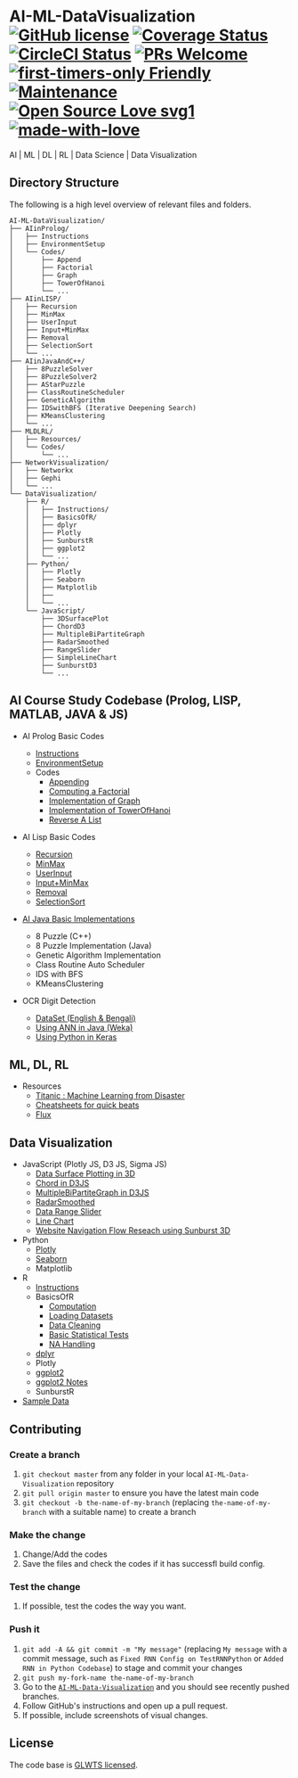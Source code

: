 # AI-ML-DataVisualization [![GitHub license](https://img.shields.io/badge/license-GLWTPL-blue.svg)](https://github.com/me-shaon/GLWTPL/blob/master/NSFW_LICENSE) [![Coverage Status](https://img.shields.io/badge/coverage-90%25-yellow.svg)]() [![CircleCI Status](https://circleci.com/gh/facebook/react.svg?style=shield&circle-token=:circle-token)](https://circleci.com/) [![PRs Welcome](https://img.shields.io/badge/PRs-welcome-brightgreen.svg)]() [![first-timers-only Friendly](https://img.shields.io/badge/first--timers--only-friendly-blue.svg)](http://www.firsttimersonly.com/) [![Maintenance](https://img.shields.io/badge/Maintained%3F-yes-green.svg)](https://github.com/SaadAAkash/Web-Development/graphs/commit-activity) [![Open Source Love svg1](https://badges.frapsoft.com/os/v1/open-source.svg?v=103)](https://github.com/ellerbrock/open-source-badges/) [![made-with-love](https://img.shields.io/badge/Made%20with-Love-1f425f.svg)](https://saadaakash.bitbucket.io/)
AI | ML | DL | RL | Data Science | Data Visualization

## Directory Structure

The following is a high level overview of relevant files and folders.

```
AI-ML-DataVisualization/
├── AIinProlog/
│   ├── Instructions
│   ├── EnvironmentSetup
│   └── Codes/      
│       ├── Append
│       ├── Factorial
│       ├── Graph
│       ├── TowerOfHanoi
│       └── ...
├── AIinLISP/
│   ├── Recursion
│   ├── MinMax
│   ├── UserInput
│   ├── Input+MinMax  
│   ├── Removal
│   ├── SelectionSort
│   └── ...
├── AIinJavaAndC++/
│   ├── 8PuzzleSolver
│   ├── 8PuzzleSolver2
│   ├── AStarPuzzle
│   ├── ClassRoutineScheduler
│   ├── GeneticAlgorithm  
│   ├── IDSwithBFS (Iterative Deepening Search)
│   ├── KMeansClustering
│   └── ...
├── MLDLRL/
│   ├── Resources/  
│   └── Codes/
│   	└── ...
├── NetworkVisualization/
│   ├── Networkx  
│   ├── Gephi
│   └── ...
└── DataVisualization/    
    ├── R/
    │   ├── Instructions/ 
    │   ├── BasicsOfR/    
    │   ├── dplyr    
    │   ├── Plotly
    │   ├── SunburstR
    │   ├── ggplot2
    │   └── ...    
    ├── Python/
    │   ├── Plotly
    │   ├── Seaborn
    │   ├── Matplotlib
    │   ├── 
    │   └── ... 
    └── JavaScript/
        ├── 3DSurfacePlot
        ├── ChordD3
        ├── MultipleBiPartiteGraph
        ├── RadarSmoothed
        ├── RangeSlider
        ├── SimpleLineChart
        ├── SunburstD3
        └── ...

```

## AI Course Study Codebase (Prolog, LISP, MATLAB, JAVA & JS)

* AI Prolog Basic Codes
  * [Instructions](https://github.com/SaadAAkash/AI-ML-DataVisualization/blob/aiprolog/AIinProlog/Instructions)
  * [EnvironmentSetup](https://github.com/SaadAAkash/AI-ML-DataVisualization/blob/aiprolog/AIinProlog/EnvironmentSetup.pdf)
  * Codes
	  * [Appending](https://github.com/SaadAAkash/AI-ML-DataVisualization/blob/aiprolog/AIinProlog/Codes/append.pl)
	  * [Computing a Factorial](https://github.com/SaadAAkash/AI-ML-DataVisualization/blob/aiprolog/AIinProlog/Codes/fact.pl)
	  * [Implementation of Graph](https://github.com/SaadAAkash/AI-ML-DataVisualization/blob/aiprolog/AIinProlog/Codes/graph.pl)
	  * [Implementation of TowerOfHanoi](https://github.com/SaadAAkash/AI-ML-DataVisualization/blob/aiprolog/AIinProlog/Codes/towerofhanoi.pl)
	  * [Reverse A List](https://github.com/SaadAAkash/AI-ML-DataVisualization/blob/aiprolog/AIinProlog/Codes/listreverse.pl)

* AI Lisp Basic Codes
  * [Recursion](https://github.com/SaadAAkash/AI-ML-DataVisualization/blob/master/AIinLISP/prob_a_recursion.lisp)
  * [MinMax](https://github.com/SaadAAkash/AI-ML-DataVisualization/blob/master/AIinLISP/prob_b_minmax.lisp)
  * [UserInput](https://github.com/SaadAAkash/AI-ML-DataVisualization/blob/master/AIinLISP/prob_c_userinput.lisp)
  * [Input+MinMax](https://github.com/SaadAAkash/AI-ML-DataVisualization/blob/master/AIinLISP/prob_d_input_minmax.lisp)
  * [Removal](https://github.com/SaadAAkash/AI-ML-DataVisualization/blob/master/AIinLISP/prob_e_removal.lisp)
  * [SelectionSort](https://github.com/SaadAAkash/AI-ML-DataVisualization/blob/master/AIinLISP/prob_f_selectionsort.lisp)

* [AI Java Basic Implementations](https://github.com/SaadAAkash/AICodes)
  * 8 Puzzle (C++)
  * 8 Puzzle Implementation (Java)
  * Genetic Algorithm Implementation
  * Class Routine Auto Scheduler
  * IDS with BFS
  * KMeansClustering 

* OCR Digit Detection
  * [DataSet (English & Bengali)](https://github.com/SaadAAkash/AICodes/tree/master/OCR%20Bang%20Eng%20Numbers%20DATASET)
  * [Using ANN in Java (Weka)](https://github.com/SaadAAkash/AICodes/tree/master/OCR%20Java%20Weka%20ANN%20(BangEng%20Num%20Detect))
  * [Using Python in Keras](https://github.com/SaadAAkash/AICodes/tree/master/OCR%20Python%20(Bang%20Eng%20Number%20Detection))

## ML, DL, RL

* Resources
  * [Titanic : Machine Learning from Disaster](https://github.com/iphton/Kaggle-Competition/tree/gh-pages/Titanic%20Competition)
  * [Cheatsheets for quick beats](https://github.com/kailashahirwar/cheatsheets-ai)
  * [Flux](http://fluxml.ai/)

## Data Visualization

* JavaScript (Plotly JS, D3 JS, Sigma JS)
  * [Data Surface Plotting in 3D](https://github.com/SaadAAkash/AI-ML-DataVisualization/tree/master/DataVisualization/JavaScript/3DSurfacePlot)
  * [Chord in D3JS](https://github.com/SaadAAkash/AI-ML-DataVisualization/tree/master/DataVisualization/JavaScript/ChordD3)
  * [MultipleBiPartiteGraph in D3JS](https://github.com/SaadAAkash/AI-ML-DataVisualization/tree/master/DataVisualization/JavaScript/MultipleBiPartiteGraph)
  * [RadarSmoothed](https://github.com/SaadAAkash/AI-ML-DataVisualization/tree/master/DataVisualization/JavaScript/RadarSmoothed)
  * [Data Range Slider](https://github.com/SaadAAkash/AI-ML-DataVisualization/tree/master/DataVisualization/RangeSlider)
  * [Line Chart](https://github.com/SaadAAkash/AI-ML-DataVisualization/tree/master/DataVisualization/SimpleLineChart)
  * [Website Navigation Flow Reseach using Sunburst 3D](https://github.com/SaadAAkash/AI-ML-DataVisualization/tree/master/DataVisualization/SunburstD3)
* Python
  * [Plotly](https://github.com/plotly/documentation/blob/source-design-merge/_posts/python/fundamentals/ipython-notebooks/jupyter_tutorial.ipynb)
  * [Seaborn](https://github.com/mwaskom/seaborn/tree/master/examples)
  * Matplotlib
* R
  * [Instructions](https://github.com/SaadAAkash/AI-ML-DataVisualization/tree/master/DataVisualization/R/Instructions)
  * BasicsOfR
    * [Computation](https://github.com/SaadAAkash/AI-ML-DataVisualization/tree/master/DataVisualization/R/BasicsOfR/Part1.R)
    * [Loading Datasets](https://github.com/SaadAAkash/AI-ML-DataVisualization/tree/master/DataVisualization/R/BasicsOfR/Part1.R)
    * [Data Cleaning](https://github.com/SaadAAkash/AI-ML-DataVisualization/tree/master/DataVisualization/R/BasicsOfR/Part1.R)
    * [Basic Statistical Tests](https://github.com/SaadAAkash/AI-ML-DataVisualization/tree/master/DataVisualization/R/BasicsOfR/Part2.R)
    * [NA Handling](https://github.com/SaadAAkash/AI-ML-DataVisualization/tree/master/DataVisualization/R/BasicsOfR/NAHandling.R)
  * [dplyr](https://github.com/SaadAAkash/AI-ML-DataVisualization/tree/master/DataVisualization/R/dplyr.pdf)
  * Plotly
  * [ggplot2](https://github.com/SaadAAkash/AI-ML-DataVisualization/tree/master/DataVisualization/R/ggplot2.R)
  * [ggplot2 Notes](https://github.com/SaadAAkash/AI-ML-DataVisualization/tree/master/DataVisualization/R/ggplot2Notes.txt)
  * SunburstR
* [Sample Data](https://github.com/SaadAAkash/AI-ML-DataVisualization/tree/master/DataVisualization/SampleData)

## Contributing

### Create a branch

1.  `git checkout master` from any folder in your local `AI-ML-Data-Visualization`
    repository
1.  `git pull origin master` to ensure you have the latest main code
1.  `git checkout -b the-name-of-my-branch` (replacing `the-name-of-my-branch`
    with a suitable name) to create a branch

### Make the change

1.  Change/Add the codes
1.  Save the files and check the codes if it has successfl build config.

### Test the change

1.  If possible, test the codes the way you want.

### Push it

1.  `git add -A && git commit -m "My message"` (replacing `My message` with a
    commit message, such as `Fixed RNN Config on TestRNNPython` or `Added RNN in Python Codebase`) to stage and commit
    your changes
1.  `git push my-fork-name the-name-of-my-branch`
1.  Go to the
    [`AI-ML-Data-Visualization`](https://github.com/SaadAAkash/AI-ML-DataVisualization)
    and you should see recently pushed branches.
1.  Follow GitHub's instructions and open up a pull request.
1.  If possible, include screenshots of visual changes.

## License

The code base is [GLWTS licensed](https://github.com/me-shaon/GLWTPL/blob/master/NSFW_LICENSE).